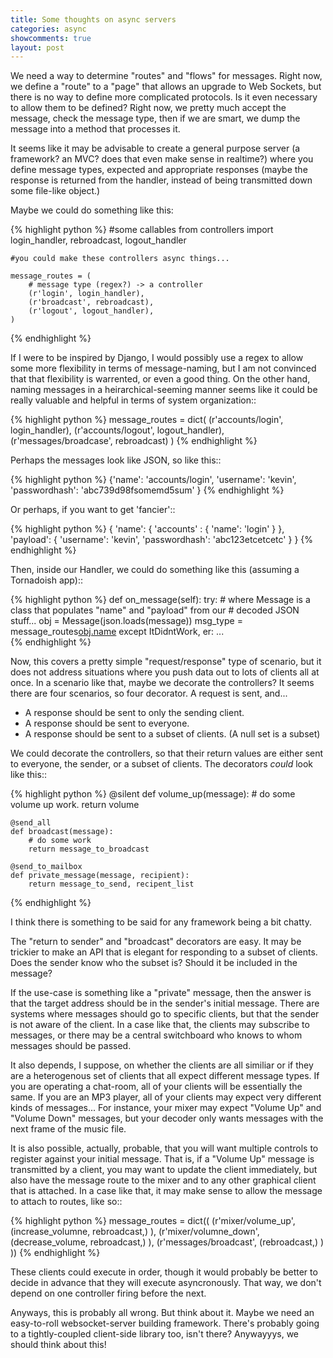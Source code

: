 ```yaml
---
title: Some thoughts on async servers
categories: async
showcomments: true
layout: post
---
```


We need a way to determine "routes" and "flows" for messages.  Right now, we
define a "route" to a "page" that allows an upgrade to Web Sockets, but there
is no way to define more complicated protocols.  Is it even necessary to allow
them to be defined?  Right now, we pretty much accept the message, check the
message type, then if we are smart, we dump the message into a method that
processes it.  

It seems like it may be advisable to create a general purpose server (a
framework?  an MVC?  does that even make sense in realtime?) where you define
message types, expected and appropriate responses (maybe the response is
returned from the handler, instead of being transmitted down some file-like
object.)

Maybe we could do something like this:

{% highlight python %} 
    #some callables
    from controllers import login_handler, rebroadcast, logout_handler
    
    #you could make these controllers async things...

    message_routes = ( 
        # message type (regex?) -> a controller 
        (r'login', login_handler), 
        (r'broadcast', rebroadcast), 
        (r'logout', logout_handler),
    )
{% endhighlight %} 

If I were to be inspired by Django, I would possibly use a regex to allow some
more flexibility in terms of message-naming, but I am not convinced that that
flexibility is warrented, or even a good thing.  On the other hand, naming
messages in a heirarchical-seeming manner seems like it could be really
valuable and helpful in terms of system organization::

{% highlight python %} 
    message_routes = dict(
        (r'accounts/login', login_handler),
        (r'accounts/logout', logout_handler),
        (r'messages/broadcase', rebroadcast)
    )
{% endhighlight %} 

Perhaps the messages look like JSON, so like this::

{% highlight python %} 
    {'name': 'accounts/login',
     'username': 'kevin',
     'passwordhash': 'abc739d98fsomemd5sum'
    }
{% endhighlight %} 

Or perhaps, if you want to get 'fancier'::

{% highlight python %} 
    { 
        'name': { 
            'accounts' : { 
                'name': 'login'
            }
        },
        'payload': { 
            'username': 'kevin',
            'passwordhash': 'abc123etcetcetc'
        }
    }
{% endhighlight %} 

Then, inside our Handler, we could do something like this (assuming a Tornadoish app)::
   
{% highlight python %} 
    def on_message(self):
        try:
            # where Message is a class that populates "name" and "payload" from our
            # decoded JSON stuff...
            obj = Message(json.loads(message))
            msg_type = message_routes[obj.name](obj.payload)
        except ItDidntWork, er:
            ...     
{% endhighlight %} 

Now, this covers a pretty simple "request/response" type of scenario, but it
does not address situations where you push data out to lots of clients all at
once.  In a scenario like that, maybe we decorate the controllers?  It seems
there are four scenarios, so four decorator.  A request is sent, and...

- A response should be sent to only the sending client.  
- A response should be sent to everyone.  
- A response should be sent to a subset of clients.  (A null set is a subset)

We could decorate the controllers, so that their return values are either sent
to everyone, the sender, or a subset of clients.  The decorators *could* look like this::

{% highlight python %} 
    @silent
    def volume_up(message):
        # do some volume up work.
        return volume

    @send_all
    def broadcast(message):
        # do some work
        return message_to_broadcast
   
    @send_to_mailbox
    def private_message(message, recipient):
        return message_to_send, recipent_list 
{% endhighlight %} 

I think there is something to be said for any framework being a bit chatty.

The "return to sender" and "broadcast" decorators are easy.  It may be trickier
to make an API that is elegant for responding to a subset of clients.  Does the
sender know who the subset is?  Should it be included in the message?  

If the use-case is something like a "private" message, then the answer is that
the target address should be in the sender's initial message.  There are
systems where messages should go to specific clients, but that the sender is
not aware of the client.  In a case like that, the clients may subscribe to
messages, or there may be a central switchboard who knows to whom messages
should be passed.

It also depends, I suppose, on whether the clients are all similiar or if they
are a heterogenous set of clients that all expect different message types.  If
you are operating a chat-room, all of your clients will be essentially the
same.  If you are an MP3 player, all of your clients may expect very different
kinds of messages... For instance, your mixer may expect "Volume Up" and
"Volume Down" messages, but your decoder only wants messages with the next
frame of the music file.  

It is also possible, actually, probable, that you will want multiple controls
to register against your initial message.  That is, if a "Volume Up" message is
transmitted by a client, you may want to update the client immediately, but
also have the message route to the mixer and to any other graphical client that
is attached.  In a case like that, it may make sense to allow the message to
attach to routes, like so::

{% highlight python %} 
     message_routes = dict((
        (r'mixer/volume_up', (increase_volumne, rebroadcast,) ),
        (r'mixer/volumne_down', (decrease_volume, rebroadcast,) ),
        (r'messages/broadcast', (rebroadcast,) )
    ))
{% endhighlight %} 

These clients could execute in order, though it would probably be better to 
decide in advance that they will execute asyncronously.  That way, we don't
depend on one controller firing before the next.  

Anyways, this is probably all wrong.  But think about it.  Maybe we need an easy-to-roll websocket-server building framework.  There's probably going to a tightly-coupled client-side library too, isn't there?  Anywayyys, we should think about this!

